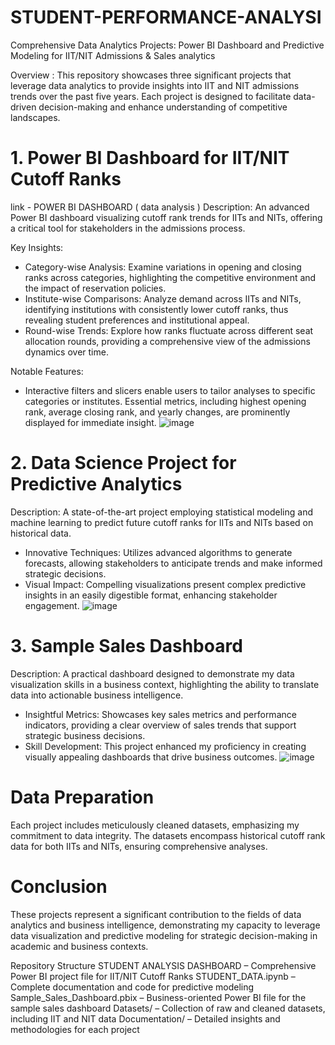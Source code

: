 # STUDENT-PERFORMANCE-ANALYSI
Comprehensive Data Analytics Projects: Power BI Dashboard and Predictive Modeling for IIT/NIT Admissions & Sales analytics

Overview :
This repository showcases three significant projects that leverage data analytics to provide insights into IIT and NIT admissions trends over the past five years. Each project is designed to facilitate data-driven decision-making and enhance understanding of competitive landscapes.

# 1. Power BI Dashboard for IIT/NIT Cutoff Ranks
 link - POWER BI DASHBOARD ( data analysis )
Description: An advanced Power BI dashboard visualizing cutoff rank trends for IITs and NITs, offering a critical tool for stakeholders in the admissions process.

Key Insights:
- Category-wise Analysis: Examine variations in opening and closing ranks across categories, highlighting the competitive 
  environment and the impact of reservation policies.
- Institute-wise Comparisons: Analyze demand across IITs and NITs, identifying institutions with consistently lower cutoff 
  ranks, thus revealing student preferences and institutional appeal.
- Round-wise Trends: Explore how ranks fluctuate across different seat allocation rounds, providing a comprehensive view of 
  the admissions dynamics over time.
  
Notable Features:
- Interactive filters and slicers enable users to tailor analyses to specific categories or institutes.
  Essential metrics, including highest opening rank, average closing rank, and yearly changes, are prominently displayed 
  for immediate insight.
  ![image](https://github.com/user-attachments/assets/74d7f107-abb8-4f60-9dc8-eb17a9bd7ce2)

  
# 2. Data Science Project for Predictive Analytics

Description: A state-of-the-art project employing statistical modeling and machine learning to predict future cutoff ranks for IITs and NITs based on historical data.
- Innovative Techniques: Utilizes advanced algorithms to generate forecasts, allowing stakeholders to anticipate trends and 
  make informed strategic decisions.
- Visual Impact: Compelling visualizations present complex predictive insights in an easily digestible format, enhancing 
  stakeholder engagement.
  ![image](https://github.com/user-attachments/assets/de7f40d7-9e38-415d-80b6-8a0135a0aecf)

  
# 3. Sample Sales Dashboard
Description: A practical dashboard designed to demonstrate my data visualization skills in a business context, highlighting the ability to translate data into actionable business intelligence.
- Insightful Metrics: Showcases key sales metrics and performance indicators, providing a clear overview of sales trends 
  that support strategic business decisions.
- Skill Development: This project enhanced my proficiency in creating visually appealing dashboards that drive business 
  outcomes.
  ![image](https://github.com/user-attachments/assets/1c212adc-2eb8-408e-949f-ebdd90a4db6c)

  
# Data Preparation
Each project includes meticulously cleaned datasets, emphasizing my commitment to data integrity. The datasets encompass historical cutoff rank data for both IITs and NITs, ensuring comprehensive analyses.

# Conclusion
These projects represent a significant contribution to the fields of data analytics and business intelligence, demonstrating my capacity to leverage data visualization and predictive modeling for strategic decision-making in academic and business contexts.

Repository Structure
STUDENT ANALYSIS DASHBOARD – Comprehensive Power BI project file for IIT/NIT Cutoff Ranks
STUDENT_DATA.ipynb – Complete documentation and code for predictive modeling
Sample_Sales_Dashboard.pbix – Business-oriented Power BI file for the sample sales dashboard
Datasets/ – Collection of raw and cleaned datasets, including IIT and NIT data
Documentation/ – Detailed insights and methodologies for each project



